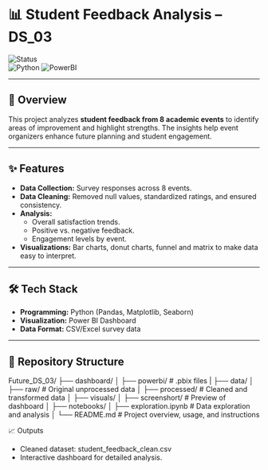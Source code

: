 # 📊 Student Feedback Analysis – DS_03

![Status](https://img.shields.io/badge/Status-Completed-brightgreen)  
![Python](https://img.shields.io/badge/Python-3.9%2B-blue)
![PowerBI](https://img.shields.io/badge/Power%20BI-Dashboard-yellow)

---

## 📌 Overview
This project analyzes **student feedback from 8 academic events** to identify areas of improvement and highlight strengths. The insights help event organizers enhance future planning and student engagement.

---

## ✨ Features
- **Data Collection:** Survey responses across 8 events.
- **Data Cleaning:** Removed null values, standardized ratings, and ensured consistency.
- **Analysis:**
  - Overall satisfaction trends.
  - Positive vs. negative feedback.
  - Engagement levels by event.
- **Visualizations:** Bar charts, donut charts, funnel and matrix to make data easy to interpret.

---

## 🛠 Tech Stack
- **Programming:** Python (Pandas, Matplotlib, Seaborn)
- **Visualization:** Power BI Dashboard
- **Data Format:** CSV/Excel survey data

---

## 📂 Repository Structure


Future_DS_03/
├── dashboard/
│   ├── powerbi/            # .pbix files
|
├── data/
│   ├── raw/                # Original unprocessed data
│   ├── processed/          # Cleaned and transformed data
│
├── visuals/
│   ├── screenshort/        # Preview of dashboard 
│
├── notebooks/
│   ├── exploration.ipynb   # Data exploration and analysis
│
└── README.md               # Project overview, usage, and instructions




📈 Outputs
* Cleaned dataset: student_feedback_clean.csv
* Interactive dashboard for detailed analysis.
